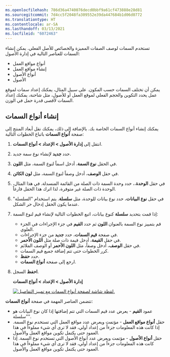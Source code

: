 ```yaml
---
ms.openlocfilehash: 786d36a4740076decd0bbf9a61cf473888e28d81
ms.sourcegitcommit: 7d4cc5f2048fa309552e39da447684b1d06d0772
ms.translationtype: HT
ms.contentlocale: ar-SA
ms.lasthandoff: 03/13/2021
ms.locfileid: "6072463"
---
```

تستخدم السمات لوصف الصفات المميزة والخصائص للأصل الفعلي. يمكن إنشاء السمات للعناصر التالية في إدارة الأصول:

- أنواع مواقع العمل
- إنشاء مواقع العمل
- أنواع الأصول
- الأصول

يمكن أن تختلف السمات حسب المكون. على سبيل المثال، يمكنك إعداد سمات لموقع عمل يحدد التكوين والحجم الفعلي لموقع العمل أو للأصول، مثل شاحنة، يمكنك إعداد السمات لأقصى قدرة حمل في الوزن.

## <a name="create-attribute-types"></a>إنشاء أنواع السمات
يمكنك إنشاء أنواع السمات الخاصة بك. بالإضافة إلى ذلك، يمكنك نقل أبعاد المنتج إلى صفحة **أنواع السمات** باتباع الخطوات التالية: 

1.  انتقل إلى **إدارة الأصول > الإعداد > أنواع السمات**.
2.  حدد **جديد** لإنشاء نوع سمة جديد.
3.  في الحقل **نوع السمة**، أدخل اسماً لنوع السمة، مثل **اللون**.
4.  في حقل **الوصف**، أدخل وصفاً لنوع السمة، مثل **لون الكائن**.
5.  في حقل **الوحدة**،، حدد وحدة السمة ذات الصلة من القائمة المنسدلة. في هذا المثال، الوحدة ذات الصلة غير متوفرة، لذا اترك هذا الحقل فارغاً. 
6.  في حقل **نوع البيانات**، حدد نوع بيانات للوحدة، مثل **سلسلة**. يتم استخدام "السلسلة" عندما يكون الحقل إدخال حر الشكل.
7.  إذا قمت بتحديد **سلسلة** كنوع بيانات، اتبع الخطوات التالية لإنشاء قيم لنوع السمة:
    - قم بتمييز نوع السمة بالعنوان **اللون** ثم حدد **القيم** في جزء الإجراءات في الجزء العلوي.
    - في صفحة **قيم السمات**، حدد **جديد** من جزء الإجراءات.
    - في حقل **القيمة**، أدخل قيمة ذات صلة مثل **اللون الأحمر**.
    - في حقل **الوصف**، أدخل وصفاً، مثل **اللون الأحمر** أو الوصف الملائم.
    - كرر الخطوات حتى تتم إضافة جميع قيم السمات.
    - حدد **حفظ**.
    - ارجع إلى صفحة **أنواع السمات**.
8.  **احفظ** السجل.

    **إدارة الأصول > الإعداد > أنواع السمات**

    [![لقطة شاشة لصفحة أنواع السمات مع تمييز التفاصيل.](../media/attribute-types-ssm.png)](../media/attribute-types-ssm.png#lightbox) 
 
تتضمن العناصر المهمة في صفحة **أنواع السمات**:

- عمود **القيم** - يعرض عدد قيم السمات التي تتم إضافتها إذا كان نوع البيانات هو "سلسلة". 
- حقل **أنواع مواقع العمل** - مؤتمت ويعرض عدد مواقع العمل التي تستخدم نوع السمة. إذا كانت هذه المعلومات جزءاً من إعداد أولي، فقد لا ترى أي شيء مملوءاً في هذا العمود حتى يكتمل تكوين مواقع العمل والأصول.
- حقل **أنواع الأصول** - مؤتمت ويعرض عدد أنواع الأصول التي تستخدم نوع السمة. إذا كانت هذه المعلومات جزءاً من إعداد أولي، فقد لا ترى أي شيء مملوءاً في هذا العمود حتى يكتمل تكوين مواقع العمل والأصول.